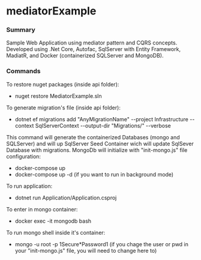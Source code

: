 # mediatorExample

### Summary
Sample Web Application using mediator pattern and CQRS concepts. Developed using .Net Core, Autofac, SqlServer with Entity Framework,  MadiatR, and Docker (containerized SQLServer and MongoDB).

### Commands
To restore nuget packages (inside api folder):
- nuget restore MediatorExample.sln

To generate migration's file (inside api folder):
- dotnet ef migrations add "AnyMigrationName" --project Infrastructure --context SqlServerContext --output-dir "Migrations/" --verbose

This command will generate the containerized Databases (mongo and SQLServer) and will up SqlServer Seed Container wich will update SqlSever Database with migrations. MongoDb will initialize with "init-mongo.js" file configuration:
- docker-compose up
- docker-compose up -d (if you want to run in background mode)

To run application:
- dotnet run Application/Application.csproj

To enter in mongo container:
- docker exec -it mongodb bash

To run mongo shell inside it's container:
- mongo -u root -p 1Secure*Password1 (if you chage the user or pwd in your "init-mongo.js" file, you will need to change here to)
